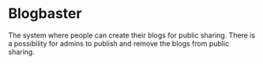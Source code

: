 # Blogbaster
The system where people can create their blogs for public sharing.
There is a possibility for admins to publish and remove the blogs from public sharing.
